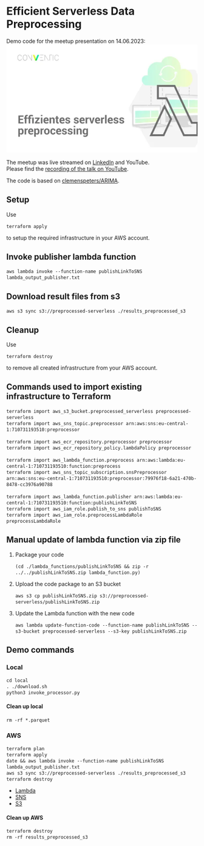 # Efficient Serverless Data Preprocessing

Demo code for the meetup presentation on 14.06.2023:  
<img src="./img/preprocessing.webp" alt="efficient serverless preprocessing"/>

The meetup was live streamed on [LinkedIn](https://www.linkedin.com/events/effizientesserverlesspreprocess7069685925743583232) and YouTube.  
Please find the [recording of the talk on YouTube](https://youtu.be/SW2-G8rDg9k).

The code is based on [clemenspeters/ARIMA](https://github.com/clemenspeters/ARIMA/tree/main/aws_lambda_taxi_data/processor_external_data).

## Setup

Use

```shell
terraform apply
```

to setup the required infrastructure in your AWS account.

## Invoke publisher lambda function

```shell
aws lambda invoke --function-name publishLinkToSNS lambda_output_publisher.txt
```

## Download result files from s3

```shell
aws s3 sync s3://preprocessed-serverless ./results_preprocessed_s3
```

## Cleanup

Use

```shell
terraform destroy
```

to remove all created infrastructure from your AWS account.

## Commands used to import existing infrastructure to Terraform

```shell
terraform import aws_s3_bucket.preprocessed_serverless preprocessed-serverless
terraform import aws_sns_topic.preprocessor arn:aws:sns:eu-central-1:710731193510:preprocessor

terraform import aws_ecr_repository.preprocessor preprocessor
terraform import aws_ecr_repository_policy.lambdaPolicy preprocessor

terraform import aws_lambda_function.preprocess arn:aws:lambda:eu-central-1:710731193510:function:preprocess
terraform import aws_sns_topic_subscription.snsPreprocessor arn:aws:sns:eu-central-1:710731193510:preprocessor:79976f18-6a21-470b-8478-cc3976a90788

terraform import aws_lambda_function.publisher arn:aws:lambda:eu-central-1:710731193510:function:publishLinkToSNS
terraform import aws_iam_role.publish_to_sns publishToSNS
terraform import aws_iam_role.preprocessLambdaRole preprocessLambdaRole
```

## Manual update of lambda function via zip file

1. Package your code

    ```shell
    (cd ./lambda_functions/publishLinkToSNS && zip -r ../../publishLinkToSNS.zip lambda_function.py)
    ```

2. Upload the code package to an S3 bucket

    ```shell
    aws s3 cp publishLinkToSNS.zip s3://preprocessed-serverless/publishLinkToSNS.zip
    ```

3. Update the Lambda function with the new code

    ```shell
    aws lambda update-function-code --function-name publishLinkToSNS --s3-bucket preprocessed-serverless --s3-key publishLinkToSNS.zip
    ```

## Demo commands

### Local

```shell
cd local
. ./download.sh 
python3 invoke_processor.py
```

#### Clean up local

```shell
rm -rf *.parquet
```

### AWS

```shell
terraform plan
terraform apply
date && aws lambda invoke --function-name publishLinkToSNS lambda_output_publisher.txt
aws s3 sync s3://preprocessed-serverless ./results_preprocessed_s3
terraform destroy
```

- [Lambda](https://eu-central-1.console.aws.amazon.com/lambda/home?region=eu-central-1#/functions?sb=lastModified&so=DESCENDING)
- [SNS](https://eu-central-1.console.aws.amazon.com/sns/v3/home?region=eu-central-1#/topics)
- [S3](https://s3.console.aws.amazon.com/s3/home?region=eu-central-1#)

#### Clean up AWS

```shell
terraform destroy
rm -rf results_preprocessed_s3
```

